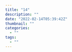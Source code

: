 ```yaml
---
title: "14"
description: ""
date: "2022-02-14T05:39:42Z"
thumbnail: ""
categories:
  - ""
tags:
  - ""
---
```


